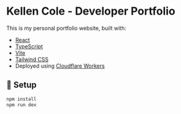 # Kellen Cole - Developer Portfolio

This is my personal portfolio website, built with:

- [React](https://reactjs.org/)
- [TypeScript](https://www.typescriptlang.org/)
- [Vite](https://vitejs.dev/)
- [Tailwind CSS](https://tailwindcss.com/)
- Deployed using [Cloudflare Workers](https://workers.cloudflare.com/)

## 🚀 Setup

```bash
npm install
npm run dev
